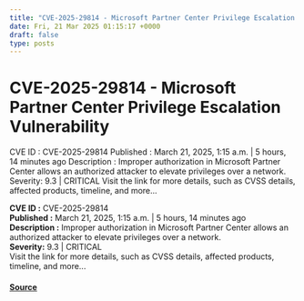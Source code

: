 ```yaml
---
title: "CVE-2025-29814 - Microsoft Partner Center Privilege Escalation Vulnerability"
date: Fri, 21 Mar 2025 01:15:17 +0000
draft: false
type: posts
---
```

# CVE-2025-29814 - Microsoft Partner Center Privilege Escalation Vulnerability





 CVE ID : CVE-2025-29814 Published : March 21, 2025, 1:15 a.m. | 5 hours, 14 minutes ago Description : Improper authorization in Microsoft Partner Center allows an authorized attacker to elevate privileges over a network. Severity: 9.3 | CRITICAL Visit the link for more details, such as CVSS details, affected products, timeline, and more... 

**CVE ID :** CVE-2025-29814  
**Published :** March 21, 2025, 1:15 a.m. | 5 hours, 14 minutes ago  
**Description :** Improper authorization in Microsoft Partner Center allows an authorized attacker to elevate privileges over a network.  
**Severity:** 9.3 | CRITICAL  
Visit the link for more details, such as CVSS details, affected products, timeline, and more...

#### [Source](https://cvefeed.io/vuln/detail/CVE-2025-29814)

